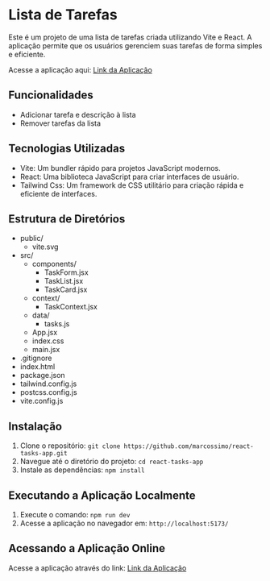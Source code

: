 # Lista de Tarefas

Este é um projeto de uma lista de tarefas criada utilizando Vite e React. A aplicação permite que os usuários gerenciem suas tarefas de forma simples e eficiente.

Acesse a aplicação aqui: [Link da Aplicação](https://marcossimo.github.io/react-tasks-app/)

## Funcionalidades

- Adicionar tarefa e descrição à lista
- Remover tarefas da lista

## Tecnologias Utilizadas

- Vite: Um bundler rápido para projetos JavaScript modernos.
- React: Uma biblioteca JavaScript para criar interfaces de usuário.
- Tailwind Css: Um framework de CSS utilitário para criação rápida e eficiente de interfaces.

## Estrutura de Diretórios

- public/
  - vite.svg
- src/
  - components/
    - TaskForm.jsx
    - TaskList.jsx
    - TaskCard.jsx
  - context/
    - TaskContext.jsx
  - data/
    - tasks.js
  - App.jsx
  - index.css
  - main.jsx
- .gitignore
- index.html
- package.json
- tailwind.config.js
- postcss.config.js
- vite.config.js



## Instalação

1. Clone o repositório: `git clone https://github.com/marcossimo/react-tasks-app.git`
2. Navegue até o diretório do projeto: `cd react-tasks-app`
3. Instale as dependências: `npm install`

## Executando a Aplicação Localmente

1. Execute o comando: `npm run dev`
2. Acesse a aplicação no navegador em: `http://localhost:5173/`

## Acessando a Aplicação Online

Acesse a aplicação através do link: [Link da Aplicação](https://marcossimo.github.io/react-tasks-app/)

